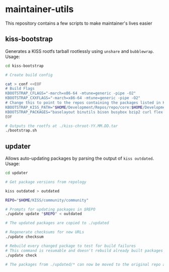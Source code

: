 # maintainer-utils

This repository contains a few scripts to make maintainer's lives easier

## kiss-bootstrap

Generates a KISS rootfs tarball rootlessly using `unshare` and `bubblewrap`. Usage:

```sh
cd kiss-bootstrap

# Create build config

cat > conf <<EOF
# Build Flags
KBOOTSTRAP_CFLAGS="-march=x86-64 -mtune=generic -pipe -O2"
KBOOTSTRAP_CXXFLAGS="-march=x86-64 -mtune=generic -pipe -O2"
# Change this to point to the repos containing the packages listed in KBOOTSTRAP_PACKAGES
KBOOTSTRAP_KISS_PATH="$HOME/Development/Repos/repo/core:$HOME/Development/Repos/repo/extra"
KBOOTSTRAP_PACKAGES="baselayout binutils bison busybox bzip2 curl flex gcc git musl kiss linux-headers m4 make openssl pigz xz zlib"
EOF

# Outputs the rootfs at ./kiss-chroot-YY.MM.DD.tar
./bootstrap.sh
```

## updater

Allows auto-updating packages by parsing the output of `kiss outdated`. Usage:

```sh
cd updater

# Get package versions from repology

kiss outdated > outdated

REPO="$HOME/KISS/community/community"

# Prompts for updating packages in $REPO
./update update "$REPO" < outdated

# The updated packages are copied to ./updated

# Regenerate checksums for new URLs
./update checksum

# Rebuild every changed package to test for build failures
# This command is resumable and doesn't rebuild already built packages
./update check

# The packages from ./updated/* can now be moved to the original repo and pushed to the remote repo
```
